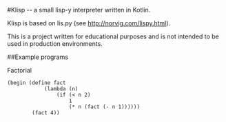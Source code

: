 #Klisp -- a small lisp-y interpreter written in Kotlin.

Klisp is based on lis.py (see http://norvig.com/lispy.html).

This is a project written for educational purposes and is not intended to be used in production environments.

##Example programs

Factorial
```
(begin (define fact 
            (lambda (n) 
                (if (< n 2) 
                    1 
                    (* n (fact (- n 1)))))) 
        (fact 4))
```